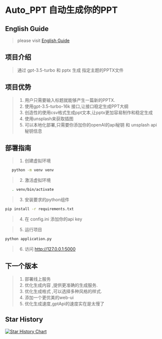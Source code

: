 # Auto_PPT 自动生成你的PPT

## English Guide
> please visit [English Guide](./Readme.en.md)

## 项目介绍

> 通过 gpt-3.5-turbo 和 pptx 生成 指定主题的PPTX文件

## 项目优势

> 1. 用户只需要输入标题就能够产生一篇新的PPTX.
> 2. 使用gpt-3.5-turbo-16k 接口,让接口稳定生成PPT大纲
> 3. 创造性的使用csv格式生成ppt文本,让pptx更加容易制作和稳定生成
> 4. 使用unsplash来获取插图
> 5. 可以本地化部署,只需要你添加你的openAI的api秘钥 和 unsplash api 秘钥信息

## 部署指南

> 1. 创建虚拟环境

```bash
   python -m venv venv
```

> 2. 激活虚拟环境

```bash
   . venv/bin/activate
```

> 3. 安装要求的python组件

```bash
pip install -r requirements.txt
```

> 4. 在 config.ini 添加你的api key

> 5. 运行项目

```bash
python application.py
```

> 6. 访问 http://127.0.0.1:5000

## 下一个版本
> 1. 部署线上服务
> 2. 优化生成内容 ,提供更准确的生成服务.
> 3. 优化生成格式 ,可以选择多种风格的样式.
> 4. 添加一个更优美的web-ui
> 5. 优化生成速度,gptApi的速度实在是太慢了

## Star History

[![Star History Chart](https://api.star-history.com/svg?repos=limaoyi1/Auto_PPT&type=Timeline)](https://star-history.com/#limaoyi1/Auto_PPT&Timeline)
